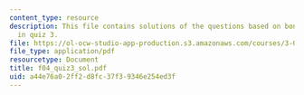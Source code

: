 ```yaml
---
content_type: resource
description: This file contains solutions of the questions based on bonding and thermodynamics
  in quiz 3.
file: https://ol-ocw-studio-app-production.s3.amazonaws.com/courses/3-012-fundamentals-of-materials-science-fall-2005/a44e76a02ff2d8fc37f39346e254ed3f_f04_quiz3_sol.pdf
file_type: application/pdf
resourcetype: Document
title: f04_quiz3_sol.pdf
uid: a44e76a0-2ff2-d8fc-37f3-9346e254ed3f
---
```

